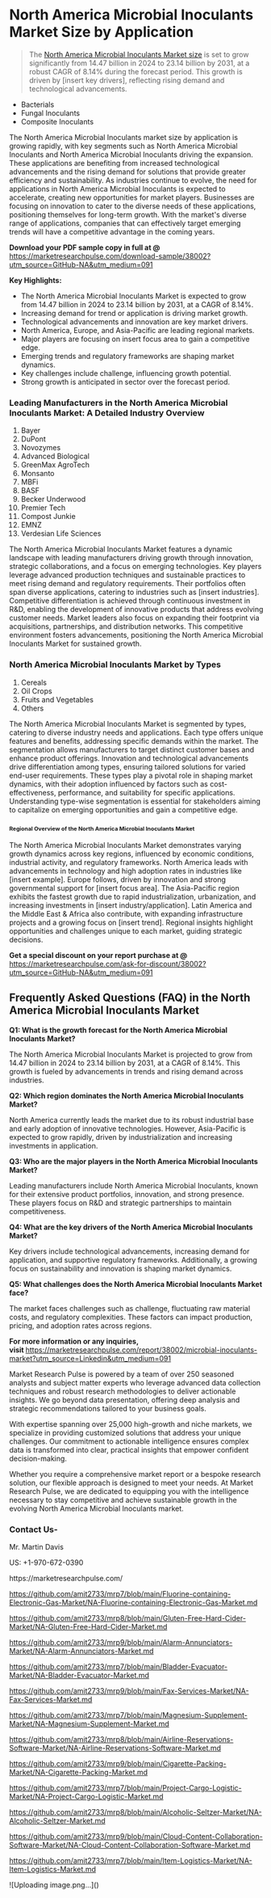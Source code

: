 <h1>North America Microbial Inoculants Market&nbsp;Size by Application</h1><blockquote><p>The <a href="https://marketresearchpulse.com/download-sample/38002?utm_source=GitHub-NA&amp;utm_medium=091">North America Microbial Inoculants Market size</a> is set to grow significantly from 14.47 billion in 2024 to 23.14 billion by 2031, at a robust CAGR of 8.14% during the forecast period. This growth is driven by [insert key drivers], reflecting rising demand and technological advancements.</p></blockquote><ul><li>Bacterials<li> Fungal Inoculants<li> Composite Inoculants</li></ul><p>The North America Microbial Inoculants market size by application is growing rapidly, with key segments such as North America Microbial Inoculants and North America Microbial Inoculants driving the expansion. These applications are benefiting from increased technological advancements and the rising demand for solutions that provide greater efficiency and sustainability. As industries continue to evolve, the need for applications in North America Microbial Inoculants is expected to accelerate, creating new opportunities for market players. Businesses are focusing on innovation to cater to the diverse needs of these applications, positioning themselves for long-term growth. With the market's diverse range of applications, companies that can effectively target emerging trends will have a competitive advantage in the coming years.</p><p><strong>Download your PDF sample copy in full at @ </strong><a href="https://marketresearchpulse.com/download-sample/38002?utm_source=GitHub-NA&amp;utm_medium=091">https://marketresearchpulse.com/download-sample/38002?utm_source=GitHub-NA&amp;utm_medium=091</a></p><p><strong>Key Highlights: </strong></p><ul><li>The North America Microbial Inoculants Market is expected to grow from 14.47 billion in 2024 to 23.14 billion by 2031, at a CAGR of 8.14%.</li><li>Increasing demand for trend or application is driving market growth.</li><li>Technological advancements and innovation are key market drivers.</li><li>North America, Europe, and Asia-Pacific are leading regional markets.</li><li>Major players are focusing on insert focus area to gain a competitive edge.</li><li>Emerging trends and regulatory frameworks are shaping market dynamics.</li><li>Key challenges include challenge, influencing growth potential.</li><li>Strong growth is anticipated in sector over the forecast period.</li></ul><h3>Leading Manufacturers in the North America Microbial Inoculants Market: A Detailed Industry Overview</h3><ol><li>Bayer</li><li>DuPont</li><li>Novozymes</li><li>Advanced Biological</li><li>GreenMax AgroTech</li><li>Monsanto</li><li>MBFi</li><li>BASF</li><li>Becker Underwood</li><li>Premier Tech</li><li>Compost Junkie</li><li>EMNZ</li><li>Verdesian Life Sciences</li></ol><div class="flex max-w-full flex-col flex-grow"><div class="min-h-8 text-message flex w-full flex-col items-end gap-2 whitespace-normal break-words [.text-message+&amp;]:mt-5" dir="auto" data-message-author-role="assistant" data-message-id="fd8432e4-4910-450d-b182-61b7bfb0a01f" data-message-model-slug="gpt-4o"><div class="flex w-full flex-col gap-1 empty:hidden first:pt-[3px]"><div class="markdown prose w-full break-words dark:prose-invert light"><p>The North America Microbial Inoculants Market features a dynamic landscape with leading manufacturers driving growth through innovation, strategic collaborations, and a focus on emerging technologies. Key players leverage advanced production techniques and sustainable practices to meet rising demand and regulatory requirements. Their portfolios often span diverse applications, catering to industries such as [insert industries]. Competitive differentiation is achieved through continuous investment in R&amp;D, enabling the development of innovative products that address evolving customer needs. Market leaders also focus on expanding their footprint via acquisitions, partnerships, and distribution networks. This competitive environment fosters advancements, positioning the North America Microbial Inoculants Market for sustained growth.</p></div></div></div></div><h3>North America Microbial Inoculants Market by Types</h3><ol><li>Cereals<li> Oil Crops<li> Fruits and Vegetables<li> Others</li></ol><div class="flex max-w-full flex-col flex-grow"><div class="min-h-8 text-message flex w-full flex-col items-end gap-2 whitespace-normal break-words [.text-message+&amp;]:mt-5" dir="auto" data-message-author-role="assistant" data-message-id="084470be-0bb7-4664-bddf-5156b4f41249" data-message-model-slug="gpt-4o-mini"><div class="flex w-full flex-col gap-1 empty:hidden first:pt-[3px]"><div class="markdown prose w-full break-words dark:prose-invert light"><p>The North America Microbial Inoculants Market is segmented by types, catering to diverse industry needs and applications. Each type offers unique features and benefits, addressing specific demands within the market. The segmentation allows manufacturers to target distinct customer bases and enhance product offerings. Innovation and technological advancements drive differentiation among types, ensuring tailored solutions for varied end-user requirements. These types play a pivotal role in shaping market dynamics, with their adoption influenced by factors such as cost-effectiveness, performance, and suitability for specific applications. Understanding type-wise segmentation is essential for stakeholders aiming to capitalize on emerging opportunities and gain a competitive edge.</p></div></div></div></div><h3><span style="font-size: 11px;">Regional Overview of the North America Microbial Inoculants Market</span></h3><div class="flex max-w-full flex-col flex-grow"><div class="min-h-8 text-message flex w-full flex-col items-end gap-2 whitespace-normal break-words [.text-message+&amp;]:mt-5" dir="auto" data-message-author-role="assistant" data-message-id="e9038762-ce64-4e30-91c9-9bd413514231" data-message-model-slug="gpt-4o-mini"><div class="flex w-full flex-col gap-1 empty:hidden first:pt-[3px]"><div class="markdown prose w-full break-words dark:prose-invert light"><p>The North America Microbial Inoculants Market demonstrates varying growth dynamics across key regions, influenced by economic conditions, industrial activity, and regulatory frameworks. North America leads with advancements in technology and high adoption rates in industries like [insert example]. Europe follows, driven by innovation and strong governmental support for [insert focus area]. The Asia-Pacific region exhibits the fastest growth due to rapid industrialization, urbanization, and increasing investments in [insert industry/application]. Latin America and the Middle East &amp; Africa also contribute, with expanding infrastructure projects and a growing focus on [insert trend]. Regional insights highlight opportunities and challenges unique to each market, guiding strategic decisions.</p></div></div></div></div><p><strong>Get a special discount on your report purchase at @ </strong><a href="https://marketresearchpulse.com/ask-for-discount/38002?utm_source=GitHub-NA&amp;utm_medium=091">https://marketresearchpulse.com/ask-for-discount/38002?utm_source=GitHub-NA&amp;utm_medium=091</a></p><h2>Frequently Asked Questions (FAQ) in the North America Microbial Inoculants Market</h2><p><strong>Q1: What is the growth forecast for the North America Microbial Inoculants Market?</strong></p><p>The North America Microbial Inoculants Market is projected to grow from 14.47 billion in 2024 to 23.14 billion by 2031, at a CAGR of 8.14%. This growth is fueled by advancements in trends and rising demand across industries.</p><p><strong>Q2: Which region dominates the North America Microbial Inoculants Market?</strong></p><p>North America currently leads the market due to its robust industrial base and early adoption of innovative technologies. However, Asia-Pacific is expected to grow rapidly, driven by industrialization and increasing investments in application.</p><p><strong>Q3: Who are the major players in the North America Microbial Inoculants Market?</strong></p><p>Leading manufacturers include North America Microbial Inoculants, known for their extensive product portfolios, innovation, and strong presence. These players focus on R&amp;D and strategic partnerships to maintain competitiveness.</p><p><strong>Q4: What are the key drivers of the North America Microbial Inoculants Market?</strong></p><p>Key drivers include technological advancements, increasing demand for application, and supportive regulatory frameworks. Additionally, a growing focus on sustainability and innovation is shaping market dynamics.</p><p><strong>Q5: What challenges does the North America Microbial Inoculants Market face?</strong></p><p>The market faces challenges such as challenge, fluctuating raw material costs, and regulatory complexities. These factors can impact production, pricing, and adoption rates across regions.</p><p><strong>For more information or any inquiries, visit&nbsp;</strong><a href="https://marketresearchpulse.com/report/38002/microbial-inoculants-market?utm_source=Linkedin&utm_medium=091">https://marketresearchpulse.com/report/38002/microbial-inoculants-market?utm_source=Linkedin&utm_medium=091</a></p><p>Market Research Pulse is powered by a team of over 250 seasoned analysts and subject matter experts who leverage advanced data collection techniques and robust research methodologies to deliver actionable insights. We go beyond data presentation, offering deep analysis and strategic recommendations tailored to your business goals.</p><p>With expertise spanning over 25,000 high-growth and niche markets, we specialize in providing customized solutions that address your unique challenges. Our commitment to actionable intelligence ensures complex data is transformed into clear, practical insights that empower confident decision-making.</p><p>Whether you require a comprehensive market report or a bespoke research solution, our flexible approach is designed to meet your needs. At Market Research Pulse, we are dedicated to equipping you with the intelligence necessary to stay competitive and achieve sustainable growth in the evolving North America Microbial Inoculants market.</p><h3><strong>Contact Us-</strong></h3><p>Mr. Martin Davis</p><p>US: +1-970-672-0390</p><p>https://marketresearchpulse.com/</p><p><a href="https://github.com/amit2733/mrp7/blob/main/Fluorine-containing-Electronic-Gas-Market/NA-Fluorine-containing-Electronic-Gas-Market.md">https://github.com/amit2733/mrp7/blob/main/Fluorine-containing-Electronic-Gas-Market/NA-Fluorine-containing-Electronic-Gas-Market.md</a></p><p><a href="https://github.com/amit2733/mrp8/blob/main/Gluten-Free-Hard-Cider-Market/NA-Gluten-Free-Hard-Cider-Market.md">https://github.com/amit2733/mrp8/blob/main/Gluten-Free-Hard-Cider-Market/NA-Gluten-Free-Hard-Cider-Market.md</a></p><p><a href="https://github.com/amit2733/mrp9/blob/main/Alarm-Annunciators-Market/NA-Alarm-Annunciators-Market.md">https://github.com/amit2733/mrp9/blob/main/Alarm-Annunciators-Market/NA-Alarm-Annunciators-Market.md</a></p><p><a href="https://github.com/amit2733/mrp7/blob/main/Bladder-Evacuator-Market/NA-Bladder-Evacuator-Market.md">https://github.com/amit2733/mrp7/blob/main/Bladder-Evacuator-Market/NA-Bladder-Evacuator-Market.md</a></p><p><a href="https://github.com/amit2733/mrp9/blob/main/Fax-Services-Market/NA-Fax-Services-Market.md">https://github.com/amit2733/mrp9/blob/main/Fax-Services-Market/NA-Fax-Services-Market.md</a></p><p><a href="https://github.com/amit2733/mrp7/blob/main/Magnesium-Supplement-Market/NA-Magnesium-Supplement-Market.md">https://github.com/amit2733/mrp7/blob/main/Magnesium-Supplement-Market/NA-Magnesium-Supplement-Market.md</a></p><p><a href="https://github.com/amit2733/mrp8/blob/main/Airline-Reservations-Software-Market/NA-Airline-Reservations-Software-Market.md">https://github.com/amit2733/mrp8/blob/main/Airline-Reservations-Software-Market/NA-Airline-Reservations-Software-Market.md</a></p><p><a href="https://github.com/amit2733/mrp9/blob/main/Cigarette-Packing-Market/NA-Cigarette-Packing-Market.md">https://github.com/amit2733/mrp9/blob/main/Cigarette-Packing-Market/NA-Cigarette-Packing-Market.md</a></p><p><a href="https://github.com/amit2733/mrp7/blob/main/Project-Cargo-Logistic-Market/NA-Project-Cargo-Logistic-Market.md">https://github.com/amit2733/mrp7/blob/main/Project-Cargo-Logistic-Market/NA-Project-Cargo-Logistic-Market.md</a></p><p><a href="https://github.com/amit2733/mrp8/blob/main/Alcoholic-Seltzer-Market/NA-Alcoholic-Seltzer-Market.md">https://github.com/amit2733/mrp8/blob/main/Alcoholic-Seltzer-Market/NA-Alcoholic-Seltzer-Market.md</a></p><p><a href="https://github.com/amit2733/mrp9/blob/main/Cloud-Content-Collaboration-Software-Market/NA-Cloud-Content-Collaboration-Software-Market.md">https://github.com/amit2733/mrp9/blob/main/Cloud-Content-Collaboration-Software-Market/NA-Cloud-Content-Collaboration-Software-Market.md</a></p><p><a href="https://github.com/amit2733/mrp7/blob/main/Item-Logistics-Market/NA-Item-Logistics-Market.md">https://github.com/amit2733/mrp7/blob/main/Item-Logistics-Market/NA-Item-Logistics-Market.md</a></p>
![Uploading image.png…]()
